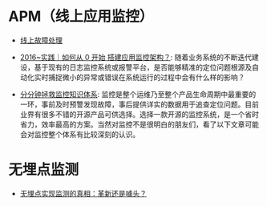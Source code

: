 # APM（线上应用监控）

- [线上故障处理](http://blog.brucefeng.info/post/fix-online-accident)

- [2016~实践｜如何从 0 开始 搭建应用监控架构？](https://parg.co/UIA): 随着业务系统的不断迭代建设，基于现有的日志监控系统或报警平台，是否能够精准的定位问题根源及自动化实时捕捉微小的异常或错误在系统运行的过程中会有什么样的影响？

- [分分钟拯救监控知识体系](http://mp.weixin.qq.com/s/TnhE_4afl0valv41V5ZFDA): 监控是整个运维乃至整个产品生命周期中最重要的一环，事前及时预警发现故障，事后提供详实的数据用于追查定位问题。目前业界有很多不错的开源产品可供选择。选择一款开源的监控系统，是一个省时省力，效率最高的方案。当然对监控不是很明白的朋友们，看了以下文章可能会对监控整个体系有比较深刻的认识。

# 无埋点监测

- [无埋点实现监测的真相：革新还是噱头？](http://mp.weixin.qq.com/s/hDu7wTQG7DhdqdhojwX_qw)
